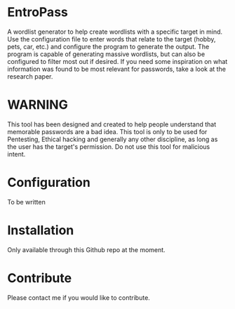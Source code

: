 # EntroPass

A wordlist generator to help create wordlists with a specific target in mind. Use the configuration file to enter words that relate to the target (hobby, pets, car, etc.) and configure the program to generate the output. The program is  capable of generating massive wordlists, but can also be configured to filter most out if desired. If you need some inspiration on what information was found to be most relevant for passwords, take a look at the research paper.

# WARNING

This tool has been designed and created to help people understand that memorable passwords are a bad idea. This tool is only to be used for Pentesting, Ethical hacking and generally any other discipline, as long as the user has the target's permission. Do not use this tool for malicious intent.

# Configuration

To be written

# Installation

Only available through this Github repo at the moment.

# Contribute

Please contact me if you would like to contribute.
